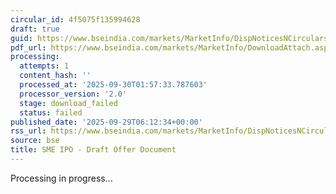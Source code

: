 ```yaml
---
circular_id: 4f5075f135994628
draft: true
guid: https://www.bseindia.com/markets/MarketInfo/DispNoticesNCirculars.aspx?Noticeid={59188C38-9B9C-4FC9-A990-03D350B89846}&noticeno=20250929-3&dt=09/29/2025&icount=3&totcount=87&flag=0
pdf_url: https://www.bseindia.com/markets/MarketInfo/DownloadAttach.aspx?id=20250929-3&attachedId=
processing:
  attempts: 1
  content_hash: ''
  processed_at: '2025-09-30T01:57:33.787603'
  processor_version: '2.0'
  stage: download_failed
  status: failed
published_date: '2025-09-29T06:12:34+00:00'
rss_url: https://www.bseindia.com/markets/MarketInfo/DispNoticesNCirculars.aspx?Noticeid={59188C38-9B9C-4FC9-A990-03D350B89846}&noticeno=20250929-3&dt=09/29/2025&icount=3&totcount=87&flag=0
source: bse
title: SME IPO - Draft Offer Document
---
```


Processing in progress...